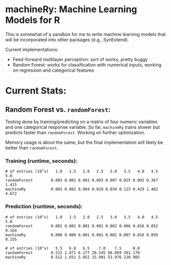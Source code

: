 # machineRy: Machine Learning Models for R

This is somewhat of a sandbox for me to write machine learning models that will be
incorporated into other packages (e.g., SynExtend).

Current implementations:

- Feed-forward multilayer perceptron: sort of works, pretty buggy
- Random Forest: works for classification with numerical inputs, working on regression and categorical features

# Current Stats:

## Random Forest vs. `randomForest`:

Testing done by training/predicting on a matrix of four numeric variables and one categorical response variable.
So far, `machineRy` trains slower but predicts faster than `randomForest`. Working on further optimization.

Memory usage is about the same, but the final implementation will likely be better than `randomForest`.

### Training (runtime, seconds):
```
# of entries (10^x)   1.0   1.5   2.0   2.5   3.0   3.5   4.0   4.5   5.0
randomForest        0.003 0.001 0.001 0.003 0.007 0.025 0.092 0.367 1.415
machineRy           0.001 0.002 0.004 0.010 0.034 0.123 0.429 1.462 4.672
```

### Prediction (runtime, seconds):
```
# of entries (10^x)   1.0   1.5   2.0   2.5   3.0   3.5   4.0   4.5   5.0
randomForest        0.001 0.001 0.001 0.001 0.002 0.006 0.016 0.052 0.164
machineRy           0.000 0.000 0.001 0.001 0.002 0.007 0.016 0.050 0.155

# of entries (10^x)   5.5   6.0   6.5    7.0    7.5     8.0
randomForest        0.522 1.871 6.177 20.545 68.069 301.170
machineRy           0.512 1.651 5.052 15.901 53.976 220.985
```

